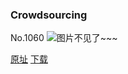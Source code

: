 ### Crowdsourcing
No.1060
![图片不见了~~~](https://imgs.xkcd.com/comics/crowdsourcing.png)

[原址](https://xkcd.com//1060) [下载](https://imgs.xkcd.com/comics/crowdsourcing.png)

